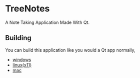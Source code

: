 # TreeNotes
A Note Taking Application Made With Qt.

## Building
You can build this application like you would a Qt app normally, 
* [windows](https://doc.qt.io/qt-5/windows-deployment.html)
* [linux(x11)](https://doc.qt.io/qt-5/linux-deployment.html)
* [mac](https://doc.qt.io/qt-5/macos.html#deploying-applications-on-macos)
